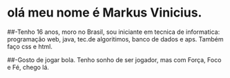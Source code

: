 # olá meu nome é Markus Vinicius.

##-Tenho 16 anos, moro no Brasil, sou iniciante em
tecnica de informatica: programação web, java, tec.de algoritimos, banco de dados e aps.
Também faço css e html.

##-Gosto de jogar bola. Tenho sonho de ser jogador, mas com Força, Foco e Fé, chego lá.






